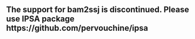 <h2><b>The support for bam2ssj is discontinued.
Please use IPSA package https://github.com/pervouchine/ipsa
</b></h2>
